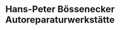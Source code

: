 ---
title: "Hans-Peter Bössenecker Autoreparaturwerkstätte"
url: /burgstetten/hans-peter-boessenecker-autoreparaturwerkstaette/
shop: Autowerkstatt
---
